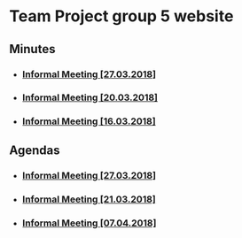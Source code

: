 # Team Project group 5 website

## Minutes
* ### [Informal Meeting [27.03.2018]](https://pzgroup5.github.io/Minutes/InfMeet3)
* ### [Informal Meeting [20.03.2018]](https://pzgroup5.github.io/Minutes/InfMeet2)
* ### [Informal Meeting [16.03.2018]](https://pzgroup5.github.io/Minutes/InfMeet1)

## Agendas
* ### [Informal Meeting [27.03.2018]](https://pzgroup5.github.io/Agendas/Agenda-270318)
* ### [Informal Meeting [21.03.2018]](https://pzgroup5.github.io/Agendas/Agenda-210318)
* ### [Informal Meeting [07.04.2018]](https://pzgroup5.github.io/Agendas/Agenda-070418)
